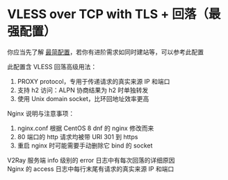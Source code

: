 # VLESS over TCP with TLS + 回落（最强配置）

你应当先了解 [最简配置](<https://github.com/v2fly/v2ray-examples/tree/master/VLESS-TCP-TLS%20(minimal%20by%20rprx)>)，若你有进阶需求如同时建站等，可以参考此配置

此配置含 VLESS 回落高级用法：

1. PROXY protocol，专用于传递请求的真实来源 IP 和端口
2. 支持 h2 访问：ALPN 协商结果为 h2 时单独转发
3. 使用 Unix domain socket，比环回地址效率更高

Nginx 说明与注意事项：

1. nginx.conf 根据 CentOS 8 dnf 的 nginx 修改而来
2. 80 端口的 http 请求均被带 URI 301 到 https
3. 重启 nginx 时可能需要手动删除它 bind 的 socket

V2Ray 服务端 info 级别的 error 日志中有每次回落的详细原因</br>
Nginx 的 access 日志中每行末尾有请求的真实来源 IP 和端口
